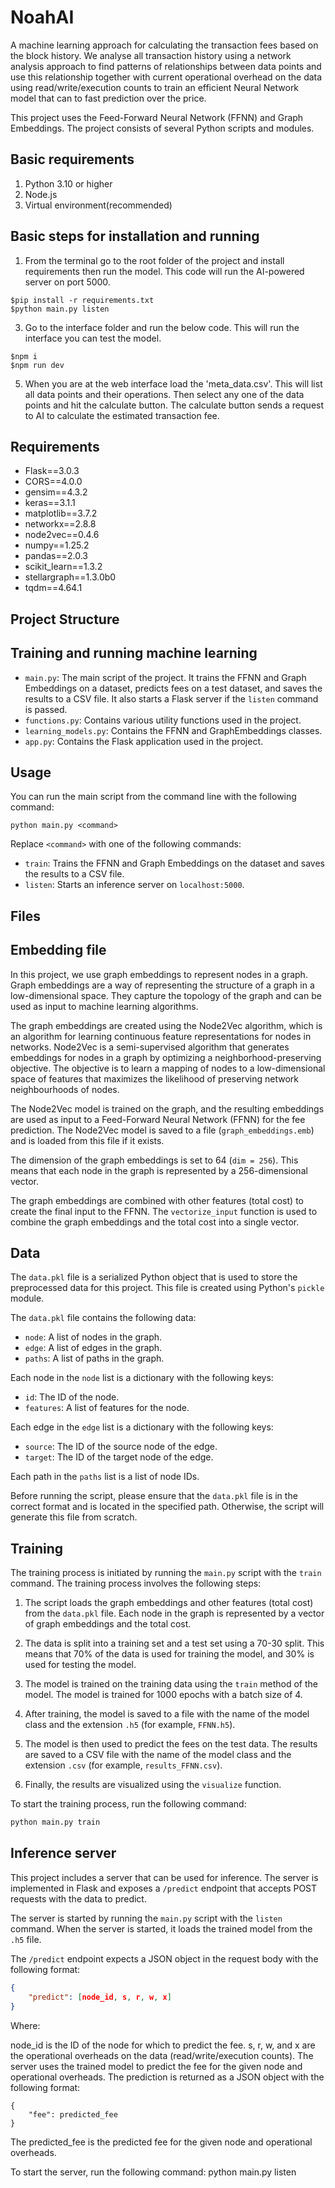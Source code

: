 # NoahAI

A machine learning approach for calculating the transaction fees based on the block history. We analyse all transaction history using a network analysis approach to find patterns of relationships between data points and use this relationship together with current operational overhead on the data using read/write/execution counts to train an efficient Neural Network model that can to fast prediction over the price.



This project uses the Feed-Forward Neural Network (FFNN) and Graph Embeddings. The project consists of several Python scripts and modules.
## Basic requirements
1. Python 3.10 or higher
2. Node.js
3. Virtual environment(recommended)
## Basic steps for installation and running
1. From the terminal go to the root folder of the project and install requirements then run the model. This code will run the  AI-powered server on port 5000.
```
$pip install -r requirements.txt
$python main.py listen
```
3. Go to the interface folder and run the below code. This will run the interface you can test the model.
```
$npm i
$npm run dev
```
5. When you are at the web interface load the 'meta_data.csv'. This will list all data points and their operations. Then select any one of the data points and hit the calculate button. The calculate button sends a request to AI to calculate the estimated transaction fee.

## Requirements

- Flask==3.0.3
- CORS==4.0.0
- gensim==4.3.2
- keras==3.1.1
- matplotlib==3.7.2
- networkx==2.8.8
- node2vec==0.4.6
- numpy==1.25.2
- pandas==2.0.3
- scikit_learn==1.3.2
- stellargraph==1.3.0b0
- tqdm==4.64.1

## Project Structure

## Training and running machine learning

- `main.py`: The main script of the project. It trains the FFNN and Graph Embeddings on a dataset, predicts fees on a test dataset, and saves the results to a CSV file. It also starts a Flask server if the `listen` command is passed.
- `functions.py`: Contains various utility functions used in the project.
- `learning_models.py`: Contains the FFNN and GraphEmbeddings classes.
- `app.py`: Contains the Flask application used in the project.

## Usage

You can run the main script from the command line with the following command:

```
python main.py <command>
```

Replace `<command>` with one of the following commands:

- `train`: Trains the FFNN and Graph Embeddings on the dataset and saves the results to a CSV file.
- `listen`: Starts an inference server on `localhost:5000`.

## Files

## Embedding file

In this project, we use graph embeddings to represent nodes in a graph. Graph embeddings are a way of representing the structure of a graph in a low-dimensional space. They capture the topology of the graph and can be used as input to machine learning algorithms.

The graph embeddings are created using the Node2Vec algorithm, which is an algorithm for learning continuous feature representations for nodes in networks. Node2Vec is a semi-supervised algorithm that generates embeddings for nodes in a graph by optimizing a neighborhood-preserving objective. The objective is to learn a mapping of nodes to a low-dimensional space of features that maximizes the likelihood of preserving network neighbourhoods of nodes.

The Node2Vec model is trained on the graph, and the resulting embeddings are used as input to a Feed-Forward Neural Network (FFNN) for the fee prediction. The Node2Vec model is saved to a file (`graph_embeddings.emb`) and is loaded from this file if it exists.

The dimension of the graph embeddings is set to 64 (`dim = 256`). This means that each node in the graph is represented by a 256-dimensional vector.

The graph embeddings are combined with other features (total cost) to create the final input to the FFNN. The `vectorize_input` function is used to combine the graph embeddings and the total cost into a single vector.

## Data
The `data.pkl` file is a serialized Python object that is used to store the preprocessed data for this project. This file is created using Python's `pickle` module.

The `data.pkl` file contains the following data:

- `node`: A list of nodes in the graph.
- `edge`: A list of edges in the graph.
- `paths`: A list of paths in the graph.

Each node in the `node` list is a dictionary with the following keys:

- `id`: The ID of the node.
- `features`: A list of features for the node.

Each edge in the `edge` list is a dictionary with the following keys:

- `source`: The ID of the source node of the edge.
- `target`: The ID of the target node of the edge.

Each path in the `paths` list is a list of node IDs.

Before running the script, please ensure that the `data.pkl` file is in the correct format and is located in the specified path. Otherwise, the script will generate this file from scratch.

## Training
The training process is initiated by running the `main.py` script with the `train` command. The training process involves the following steps:

1. The script loads the graph embeddings and other features (total cost) from the `data.pkl` file. Each node in the graph is represented by a vector of graph embeddings and the total cost.

2. The data is split into a training set and a test set using a 70-30 split. This means that 70% of the data is used for training the model, and 30% is used for testing the model.

3. The model is trained on the training data using the `train` method of the model. The model is trained for 1000 epochs with a batch size of 4.

4. After training, the model is saved to a file with the name of the model class and the extension `.h5` (for example, `FFNN.h5`).

5. The model is then used to predict the fees on the test data. The results are saved to a CSV file with the name of the model class and the extension `.csv` (for example, `results_FFNN.csv`).

6. Finally, the results are visualized using the `visualize` function.

To start the training process, run the following command:

```bash
python main.py train 
```

## **Inference server**
This project includes a server that can be used for inference. The server is implemented in Flask and exposes a `/predict` endpoint that accepts POST requests with the data to predict.

The server is started by running the `main.py` script with the `listen` command. When the server is started, it loads the trained model from the `.h5` file.

The `/predict` endpoint expects a JSON object in the request body with the following format:

```json
{
    "predict": [node_id, s, r, w, x]
}

```
Where:

node_id is the ID of the node for which to predict the fee.
s, r, w, and x are the operational overheads on the data (read/write/execution counts).
The server uses the trained model to predict the fee for the given node and operational overheads. The prediction is returned as a JSON object with the following format:
```
{
    "fee": predicted_fee
}
```

The predicted_fee is the predicted fee for the given node and operational overheads.

To start the server, run the following command:
python main.py listen
